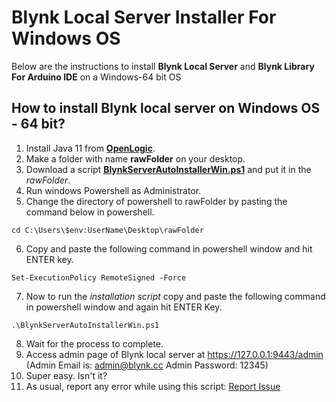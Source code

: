 # Blynk Local Server Installer For Windows OS

Below are the instructions to install **Blynk Local Server** and **Blynk Library For Arduino IDE** on a Windows-64 bit OS


## How to install Blynk local server on Windows OS - 64 bit?
1. Install Java 11 from **[OpenLogic](https://builds.openlogic.com/downloadJDK/openlogic-openjdk-jre/11.0.26+4/openlogic-openjdk-jre-11.0.26+4-windows-x64.msi)**.
2. Make a folder with name **rawFolder** on your desktop.
3. Download a script **[BlynkServerAutoInstallerWin.ps1](https://raw.githubusercontent.com/msanaullahsahar/Blynk-Local-Server-Auto-Installer-For-Windows-OS/master/BlynkServerAutoInstallerWin.ps1)** and put it in the _rawFolder_.
4. Run windows Powershell as Administrator.
5. Change the directory of powershell to rawFolder by pasting the command below in powershell.
```
cd C:\Users\$env:UserName\Desktop\rawFolder
```
6. Copy and paste the following command in powershell window and hit ENTER key.

```
Set-ExecutionPolicy RemoteSigned -Force
```
7. Now to run the _installation script_ copy and paste the following command in powershell window and again hit ENTER Key.

```
.\BlynkServerAutoInstallerWin.ps1
```
   
8. Wait for the process to complete.
9. Access admin page of Blynk local server at https://127.0.0.1:9443/admin (Admin Email is: admin@blynk.cc  Admin Password: 12345)
10. Super easy. Isn't it?
11. As usual, report any error while using this script: [Report Issue](https://github.com/msanaullahsahar/Blynk-Local-Server-Auto-Installer-For-Windows-OS/issues/new)
